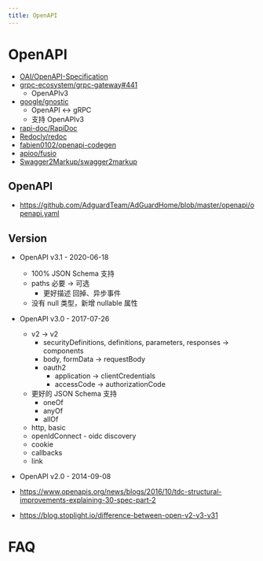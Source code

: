 ```yaml
---
title: OpenAPI
---
```


# OpenAPI

- [OAI/OpenAPI-Specification](https://github.com/OAI/OpenAPI-Specification)
- [grpc-ecosystem/grpc-gateway#441](https://github.com/grpc-ecosystem/grpc-gateway/issues/441)
  - OpenAPIv3
- [google/gnostic](https://github.com/google/gnostic)
  - OpenAPI <-> gRPC
  - 支持 OpenAPIv3
- [rapi-doc/RapiDoc](https://github.com/rapi-doc/RapiDoc)
- [Redocly/redoc](https://github.com/Redocly/redoc)
- [fabien0102/openapi-codegen](https://github.com/fabien0102/openapi-codegen)
- [apioo/fusio](https://github.com/apioo/fusio)
- [Swagger2Markup/swagger2markup](https://github.com/Swagger2Markup/swagger2markup)

## OpenAPI

- https://github.com/AdguardTeam/AdGuardHome/blob/master/openapi/openapi.yaml

## Version

- OpenAPI v3.1 - 2020-06-18
  - 100% JSON Schema 支持
  - paths 必要 -> 可选
    - 更好描述 回掉、异步事件
  - 没有 null 类型，新增 nullable 属性
- OpenAPI v3.0 - 2017-07-26
  - v2 -> v2
    - securityDefinitions, definitions, parameters, responses -> components
    - body, formData -> requestBody
    - oauth2
      - application -> clientCredentials
      - accessCode -> authorizationCode
  - 更好的 JSON Schema 支持
    - oneOf
    - anyOf
    - allOf
  - http, basic
  - openIdConnect - oidc discovery
  - cookie
  - callbacks
  - link
- OpenAPI v2.0 - 2014-09-08

- https://www.openapis.org/news/blogs/2016/10/tdc-structural-improvements-explaining-30-spec-part-2
- https://blog.stoplight.io/difference-between-open-v2-v3-v31

# FAQ

